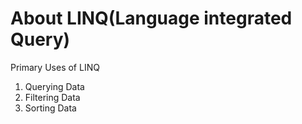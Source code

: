# About LINQ(Language integrated Query)
Primary Uses of LINQ
1. Querying Data
2. Filtering Data
3. Sorting Data


